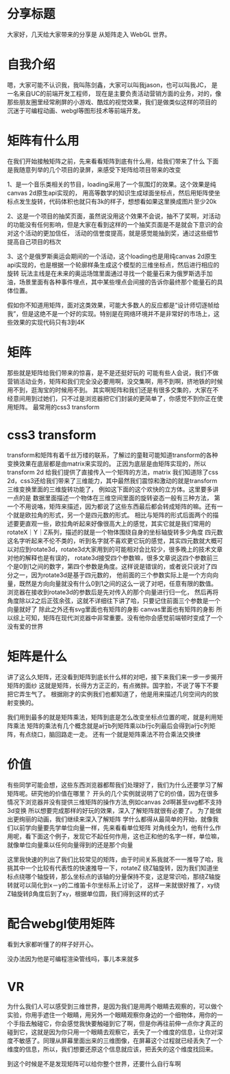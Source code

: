 # 分享标题
大家好，几天给大家带来的分享是 从矩阵走入 WebGL 世界。

# 自我介绍
嗯，大家可能不认识我，我叫陈剑鑫，大家可以叫我jason，也可以叫我JC，
是一名来自UC的前端开发工程师，
现在是主要负责活动营销方面的业务，对的，像那些朋友圈里经常刷屏的小游戏、酷炫的视觉效果，我们是做类似这样的项目的
沉迷于可编程动画、webgl等图形技术等前端开发。

# 矩阵有什么用
在我们开始接触矩阵之前，先来看看矩阵到底有什么用，给我们带来了什么
下面是我随意列举的几个项目的录屏，来感受下矩阵给项目带来的改变

1、是一个音乐类相关的节目，loading采用了一个氛围灯的效果。这个效果是纯canvas 2d原生api实现的，
用高等数学的知识生成球面坐标点，然后用矩阵使坐标点发生旋转，代码体积也就只有3k的样子，想想看如果这里换成图片至少20k

2、这是一个项目的抽奖页面，虽然说没用这个效果不会说，抽不了奖啊，对活动的功能没有任何影响，但是大家在看到这样的一个抽奖页面是不是就会下意识的会对这个活动的更加信任， 活动的信誉度提高，就是感觉能抽到奖，通过这些细节提高自己项目的档次

3、这个是俄罗斯奥运会期间的一个活动，这个loading也是用纯canvas 2d原生api实现的，也是根据一个轮廓样条生成这个模型的三维坐标点，然后进行相应的旋转 玩法主线是在未来的奥运场馆里面通过寻找一个能量石来为俄罗斯选手加油，场景里面有各种事件埋点，其中某些埋点会间接的告诉你最终那个能量石的具体位置。

假如你不知道用矩阵，面对这类效果，可能大多数人的反应都是“设计师切逐帧给我”，但是这绝不是一个好的实现。特别是在网络环境并不是非常好的市场上，这些效果的实现代码只有3到4K

# 矩阵
那些就是矩阵给我们带来的惊喜，是不是还挺好玩的
可能有些人会说，我们不做营销活动业务，矩阵和我们完全没必要用啊，没交集啊，用不到啊，挤地铁的时候用不到，逛淘宝的时候用不到。
其实啊矩阵和我们还是有很多交集的，大家在不经意间用到过她们，只不过是浏览器把它们封装的更简单了，你感觉不到你正在使用矩阵。
最常用的css3 transform
# css3 transform
transform和矩阵有着千丝万缕的联系，了解过的童鞋可能知道transform的各种变换效果在底层都是由matrix来实现的。
正因为底层是由矩阵实现的，所以transform 2d 给我们提供了直接传入一个矩阵的方法，matrix
我们知道除了css 2d，css3还给我们带来了三维能力，其中最然我们震惊和激动的就是transform三维变换里面的三维旋转功能了，
例如这下面的这个欢快的立方体。这里要多讲一点的是 数据里面描述一个物体在三维空间里面的旋转姿态一般有三种方法，
第一个不用说咯，矩阵来描述，因为都说了这些东西最后都会转成矩阵的嘛。还有一个就是欧拉角的形式，另一个是四元数的形式。
相比与矩阵的形式后面两个的描述要更直观一些，欧拉角听起来好像很高大上的感觉，其实它就是我们常用的rotateX｜Y｜Z系列，描述的就是一个物体围绕自身的坐标轴旋转多少角度
四元数这名字听起来不伦不类的，听到名字就不喜欢更它玩的感觉，其实四元数就大概可以对应到rotate3d，rotate3d大家用到的可能相对会比较少，很多晚上的技术文章对他的解释也是有误的，
rotate3d接受四个参数嘛，很多文章说这四个参数前三个是0到1之间的数字，第四个参数是角度。这样说是错误的，或者说只说对了四分之一，因为rotate3d是基于四元数的，
他前面的三个参数实际上是一个方向向量，既然是方向向量就没有什么0到1之间的这么一说了对吧，任意有限的数值。浏览器在接收到rotate3d的参数后是先对传入的那个向量进行归一化，
然后再将角度除以2之后正弦余弦，这就不详细往下讲了哈，只要记住前面三个参数是一个向量就好了
除此之外还有svg里面也有矩阵的身影
canvas里面也有矩阵的身影
所以综上可知，矩阵在现代浏览器中非常重要。没有他你会感觉前端顿时变成了一个没有爱的世界

# 矩阵是什么
讲了这么久矩阵，还没看到矩阵到底长什么样的对吧，接下来我们来一步一步揭开矩阵的面纱
这就是矩阵，长得方方正正的，有点微胖。国字脸，不说了等下不要把它弄生气了。
根据刚才的实例我们也都知道了，他是用来描述几何空间内的放射变换的。

我们用到最多的就是矩阵乘法，矩阵到底是怎么改变坐标点位置的呢，就是利用矩阵乘法
矩阵的乘法有几个概念就是a行b列矩阵乘以b行c列最后会得到a行c列矩阵，有点绕口，脑回路走一走。
还有一个就是矩阵乘法不符合乘法交换律

# 价值
有些同学可能会想，这些东西浏览器都帮我们处理好了，我们为什么还要学习了解矩阵呢。研究他的价值在哪里？
开头的几个实例就说明了它的价值，因为在很多情况下浏览器并没有提供三维矩阵的操作方法,例如canvas 2d啊甚至svg都不支持3d变换
所以想要完成那样的好玩的效果，深入了解矩阵就很有必要了。
为了能做出更绚丽的动画，我们继续来深入了解矩阵
学什么都得从最简单的开始，就像我们以前学向量要先学单位向量一样，先来看看单位矩阵
对角线全为1，他有什么作用呢，看下面这个例子，发现它不起任何作用，这也正和他的名字一样，单位嘛，就像单位向量乘以任何向量得到的还是那个向量

这里我快速的列出了我们比较常见的矩阵，由于时间关系我就不一一推导了哈，我挑其中一个比较有代表性的快速推导一下，rotateZ
绕Z轴旋转，因为我们知道坐标点绕哪个轴旋转，那么坐标点的该轴的分量保持不变，这是常识哈，那绕Z轴旋转就可以简化到x－y的二维笛卡尔坐标系上讨论了，
这样一来就很好推了，xy绕Z轴旋转β角度后到了x`y`，根据单位圆，我们得到这样的式子

# 配合webgl使用矩阵
看到大家都听懂了的样子好开心。

没办法因为他是可编程渲染管线吗，事儿本来就多

# VR 
为什么我们人可以感受到三维世界，是因为我们是用两个眼睛去观察的，可以做个实验，你用手遮住一个眼睛，用另外一个眼睛观察你身边的一个细物体，用你的一个手指去触碰它，你会感觉我快要触碰到它了啊，但是你再往前伸一点你才真正的碰到它，这就是因为你只用一个眼睛去观察它，丢失了一个维度的信息，让你对深度不敏感了。同理从屏幕里面出来的三维图像，在屏幕这个过程就已经丢失了一个维度的信息，所以，我们想要还原这个信息就应该，把丢失的这个维度找回来。

到这个时候是不是发现矩阵可以给你整个世界，还要什么自行车啊